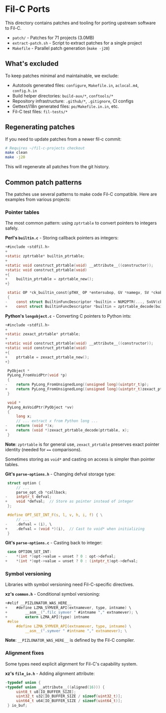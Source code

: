 # Fil-C Ports

This directory contains patches and tooling for porting upstream software to Fil-C.

- `patch/` - Patches for 71 projects (3.0MB)
- `extract-patch.sh` - Script to extract patches for a single project
- `Makefile` - Parallel patch generation (`make -j20`)

## What's excluded

To keep patches minimal and maintainable, we exclude:

- Autotools generated files: `configure`, `Makefile.in`, `aclocal.m4`, `config.h.in`
- Build helper directories: `build-aux/*`, `conftools/*`
- Repository infrastructure: `.github/*`, `.gitignore`, CI configs
- Gettext/i18n generated files: `po/Makefile.in.in`, etc.
- Fil-C test files: `fil-tests/*`

## Regenerating patches

If you need to update patches from a newer fil-c commit:

```bash
# Requires ~/fil-c-projects checkout
make clean
make -j20
```

This will regenerate all patches from the git history.

## Common patch patterns

The patches use several patterns to make code Fil-C compatible.
Here are examples from various projects:

### Pointer tables

The most common pattern: using `zptrtable` to convert pointers to integers safely.

**Perl's `builtin.c`** - Storing callback pointers as integers:

```c
+#include <stdfil.h>
+
+static zptrtable* builtin_ptrtable;
+
+static void construct_ptrtable(void) __attribute__((constructor));
+static void construct_ptrtable(void)
+{
+    builtin_ptrtable = zptrtable_new();
+}

 static OP *ck_builtin_const(pTHX_ OP *entersubop, GV *namegv, SV *ckobj)
 {
-    const struct BuiltinFuncDescriptor *builtin = NUM2PTR(..., SvUV(ckobj));
+    const struct BuiltinFuncDescriptor *builtin = zptrtable_decode(builtin_ptrtable, SvUV(ckobj));
```

**Python's `longobject.c`** - Converting C pointers to Python ints:

```c
+#include <stdfil.h>
+
+static zexact_ptrtable* ptrtable;
+
+static void construct_ptrtable(void) __attribute__((constructor));
+static void construct_ptrtable(void)
+{
+    ptrtable = zexact_ptrtable_new();
+}

 PyObject *
 PyLong_FromVoidPtr(void *p)
 {
-    return PyLong_FromUnsignedLong((unsigned long)(uintptr_t)p);
+    return PyLong_FromUnsignedLong((unsigned long)(uintptr_t)zexact_ptrtable_encode(ptrtable, p));
 }

 void *
 PyLong_AsVoidPtr(PyObject *vv)
 {
     long x;
     // ... extract x from Python long ...
-    return (void *)x;
+    return (void *)zexact_ptrtable_decode(ptrtable, x);
 }
```

**Note**: `zptrtable` is for general use, `zexact_ptrtable` preserves exact pointer identity (needed for `==` comparisons).

Sometimes storing as `void*` and casting on access is simpler than pointer tables.

**Git's `parse-options.h`** - Changing defval storage type:

```c
 struct option {
     // ...
     parse_opt_cb *callback;
-    intptr_t defval;
+    void *defval;  // Store as pointer instead of integer
 };

 #define OPT_SET_INT_F(s, l, v, h, i, f) { \
     // ...
-    .defval = (i), \
+    .defval = (void *)(i),  // Cast to void* when initializing
 }
```

**Git's `parse-options.c`** - Casting back to integer:

```c
 case OPTION_SET_INT:
-    *(int *)opt->value = unset ? 0 : opt->defval;
+    *(int *)opt->value = unset ? 0 : (intptr_t)opt->defval;
```

### Symbol versioning

Libraries with symbol versioning need Fil-C-specific directives.

**xz's `common.h`** - Conditional symbol versioning:

```c
+#elif __PIZLONATOR_WAS_HERE__
+    #define LZMA_SYMVER_API(extnamever, type, intname) \
+        __asm__(".filc_symver " #intname "," extnamever); \
+        extern LZMA_API(type) intname
 #else
     #define LZMA_SYMVER_API(extnamever, type, intname) \
         __asm__(".symver " #intname "," extnamever); \
```

**Note**: `__PIZLONATOR_WAS_HERE__` is defined by the Fil-C compiler.

### Alignment fixes

Some types need explicit alignment for Fil-C's capability system.

**xz's `file_io.h`** - Adding alignment attribute:

```c
-typedef union {
+typedef union __attribute__((aligned(16))) {
     uint8_t u8[IO_BUFFER_SIZE];
     uint32_t u32[IO_BUFFER_SIZE / sizeof(uint32_t)];
     uint64_t u64[IO_BUFFER_SIZE / sizeof(uint64_t)];
 } io_buf;
```
